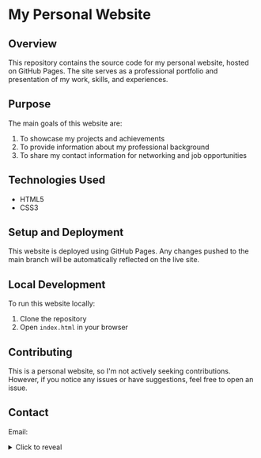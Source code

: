 # My Personal Website

## Overview
This repository contains the source code for my personal website, hosted on GitHub Pages. The site serves as a professional portfolio and presentation of my work, skills, and experiences.

## Purpose
The main goals of this website are:
1. To showcase my projects and achievements
2. To provide information about my professional background
3. To share my contact information for networking and job opportunities

## Technologies Used
- HTML5
- CSS3

## Setup and Deployment
This website is deployed using GitHub Pages. Any changes pushed to the main branch will be automatically reflected on the live site.

## Local Development
To run this website locally:
1. Clone the repository
2. Open `index.html` in your browser

## Contributing
This is a personal website, so I'm not actively seeking contributions. However, if you notice any issues or have suggestions, feel free to open an issue.

## Contact
Email: <details><summary>Click to reveal</summary>pasini.fa@gmail.com</details>
